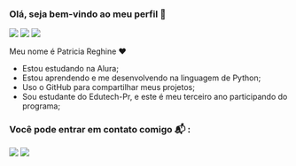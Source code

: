 ### Olá, seja bem-vindo ao meu perfil 👋
![](https://img.shields.io/badge/Python-FFD43B?style=for-the-badge&logo=python&logoColor=blue)
![](https://img.shields.io/badge/CSS3-1572B6?style=for-the-badge&logo=css3&logoColor=white)
![](	https://img.shields.io/badge/HTML5-E34F26?style=for-the-badge&logo=html5&logoColor=white)

Meu nome é Patricia Reghine ❤️

- Estou estudando na Alura;
- Estou aprendendo e me desenvolvendo na linguagem de Python;
- Uso o GitHub para compartilhar meus projetos;
- Sou estudante do Edutech-Pr, e este é meu terceiro ano participando do programa;
 
 ### Você pode entrar em contato comigo 📬 :
 [![](https://img.shields.io/badge/Instagram-E4405F?style=for-the-badge&logo=instagram&logoColor=white)](https://www.instagram.com/patricia_reghine/)
 [![](https://img.shields.io/badge/LinkedIn-0077B5?style=for-the-badge&logo=linkedin&logoColor=white)](https://www.linkedin.com/in/patr%C3%ADcia-reghine-09521224b/)
 
